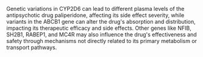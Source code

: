 Genetic variations in CYP2D6 can lead to different plasma levels of the antipsychotic drug paliperidone, affecting its side effect severity, while variants in the ABCB1 gene can alter the drug's absorption and distribution, impacting its therapeutic efficacy and side effects. Other genes like NFIB, SH2B1, RABEP1, and MC4R may also influence the drug's effectiveness and safety through mechanisms not directly related to its primary metabolism or transport pathways.